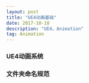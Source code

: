 ```yaml
---
layout: post
title: "UE4动画基础"
date: 2017-10-10
description: "UE4，Animation"
tag: Animation
---  
```

### UE4动画系统

### 文件夹命名规范  
